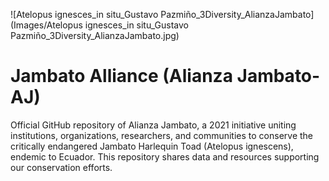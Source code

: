 ![Atelopus ignesces_in situ_Gustavo Pazmiño_3Diversity_AlianzaJambato](Images/Atelopus ignesces_in situ_Gustavo Pazmiño_3Diversity_AlianzaJambato.jpg)
# Jambato Alliance (Alianza Jambato- AJ)
Official GitHub repository of Alianza Jambato, a 2021 initiative uniting institutions, organizations, researchers, and communities to conserve the critically endangered Jambato Harlequin Toad (Atelopus ignescens), endemic to Ecuador. This repository shares data and resources supporting our conservation efforts.
